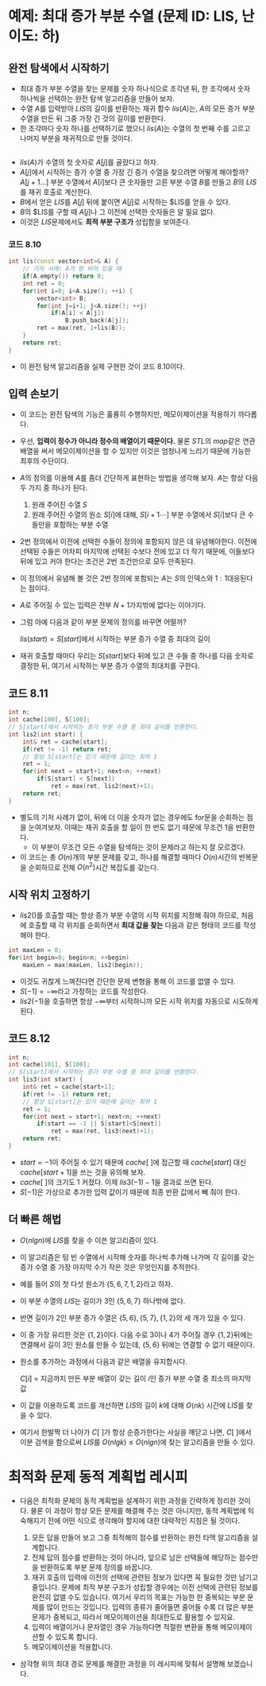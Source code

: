 # 예제: 최대 증가 부분 수열 (문제 ID: LIS, 난이도: 하)

## 완전 탐색에서 시작하기
* 최대 증가 부분 수열을 찾는 문제를 숫자 하나식으로 조각낸 뒤, 한 조각에서 숫자 하나씩을 선택하는 완전 탐색 알고리즘을 만들어 보자.
* 수열 $A$를 입력받아 $LIS$의 길이를 반환하는 재귀 함수 $lis(A)$는, $A$의 모든 증가 부분 수열을 만든 뒤 그중 가장 긴 것의 길이를 반환한다.
* 한 조각마다 숫자 하나를 선택하기로 했으니 $lis(A)$는 수열의 첫 번째 수를 고르고 나머지 부분을 재귀적으로 만들 것이다.

```
```

* $lis(A)$가 수열의 첫 숫자로 $A[j]$를 골랐다고 하자. 
* $A[j]$에서 시작하는 증가 수열 중 가장 긴 증가 수열을 찾으려면 어떻게 해야할까? $A[j+1...]$ 부분 수열에서 $A[i]$보다 큰 숫자들만 고른 부분 수열 $B$를 만들고 $B$의 $LIS$를 재귀 호출로 계산한다.
* $B$에서 얻은 $LIS$를 $A[j]$ 뒤에 붙이면 $A[j]$로 시작하는 $LIS를 얻을 수 있다.
* $B$의 $LIS를 구할 때 $A[j]$나 그 이전에 선택한 숫자들은 알 필요 없다.
* 이것은 $LIS$문제에서도 __최적 부분 구조가__ 성립함을 보여준다.

### 코드 8.10
```C++
int lis(const vector<int>& A) {
    // 기저 사례: A가 텅 비어 있을 때
    if(A.empty()) return 0;
    int ret = 0;
    for(int i=0; i<A.size(); ++i) {
        vector<int> B;
        for(int j=i+1; j<A.size(); ++j)
            if(A[i] < A[j])
                B.push_back(A[j]);
        ret = max(ret, 1+lis(B));
    }
    return ret;
}
```
* 이 완전 탐색 알고리즘을 실제 구현한 것이 코드 8.10이다.

## 입력 손보기
* 이 코드는 완전 탐색의 기능은 훌륭히 수행하지만, 메모이제이션을 적용하기 까다롭다.
* 우선, __입력이 정수가 아니라 정수의 배열이기 때문이다.__ 물론 $STL$의 $map$같은 연관 배열을 써서 메모이제이션을 할 수 있지만 이것은 엄청나게 느리기 때문에 가능한 최후의 수단이다.
* $A$의 정의를 이용해 $A$를 좀더 간단하게 표현하는 방법을 생각해 보자. $A$는 항상 다음 두 가지 중 하나가 된다.
    1. 원래 주어진 수열 $S$
    2. 원래 주어진 수열의 원소 $S[i]$에 대해, $S[i+1 \cdots]$ 부분 수열에서 $S[i]$보다 큰 수들만을 포함하는 부분 수열

* 2번 정의에서 이전에 선택한 수들이 정의에 포함되지 않은 데 유념해야한다. 이전에 선택된 수들은 어차피 마지막에 선택된 수보다 전에 있고 더 작기 때문에, 이들보다 뒤에 있고 커야 한다는 조건은 2번 조건만으로 모두 만족된다.
* 이 정의에서 유념해 볼 것은 2번 정의에 포함되는 $A$는 $S$의 인덱스와 $1:1$대응된다는 점이다.
* $A$로 주어질 수 있는 입력은 전부 $N+1$가지밖에 없다는 이야기다.
* 그럼 아예 다음과 같이 부분 문제의 정의를 바꾸면 어떨까?
    
    $lis(start) = S[start]$에서 시작하는 부분 증가 수열 중 최대의 길이

* 재귀 호출할 때마다 우리는 $S[start]$보다 뒤에 있고 큰 수들 중 하나를 다음 숫자로 결정한 뒤, 여기서 시작하는 부분 증가 수열의 최대치를 구한다.

## 코드 8.11
```C++
int n;
int cache[100], S[100];
// S[start]에서 시작하는 증가 부분 수열 중 최대 길이를 반환한다.
int lis2(int start) {
    int& ret = cache[start];
    if(ret != -1) return ret;
    // 항상 S[start]는 있기 때문에 길이는 최하 1
    ret = 1;
    for(int next = start+1; next<n; ++next)
        if(S[start] < S[next])
            ret = max(ret, lis2(next)+1);
    return ret;
}
```
* 별도의 기저 사례가 없이, 뒤에 더 이을 숫자가 없는 경우에도 for문을 순회하는 점을 눈여겨보자. 이때는 재귀 호출을 할 일이 한 번도 없기 때문에 무조건 1을 반환한다.
    * 이 부분이 무조건 모든 수열을 탐색하는 것이 문제라고 하는지 잘 모르겠다.
* 이 코드는 총 $O(n)$개의 부분 문제를 갖고, 하나를 해결할 때마다 $O(n)$시간의 반복문을 순회하므로 전체 $O(n^2)$시간 복잡도를 갖는다.

## 시작 위치 고정하기
* $lis2()$를 호출할 때는 항상 증가 부분 수열의 시작 위치를 지정해 줘야 하므로, 처음에 호출할 때 각 위치를 순회하면서 __최대 값을 찾는__ 다음과 같은 형태의 코드를 작성해야 한다.
```C++
int maxLen = 0;
for(int begin=0; begin<n; ++begin)
    maxLen = max(maxLen, lis2(begin));
```
* 이것도 귀찮게 느껴진다면 간단한 문제 변형을 통해 이 코드를 없앨 수 있다.
* $S[-1] = - \infty$라고 가정하는 코드를 작성한다.
* $lis2(-1)$을 호출하면 항상 $-\infty$부터 시작하니까 모든 시작 위치를 자동으로 시도하게 된다.

## 코드 8.12
```C++
int n;
int cache[101], S[100];
// S[start]에서 시작하는 증가 부분 수열 중 최대 길이를 반환한다.
int lis3(int start) {
    int& ret = cache[start+1];
    if(ret != -1) return ret;
    // 항상 S[start]는 있기 때문에 길이는 최하 1
    ret = 1;
    for(int next = start+1; next<n; ++next)
        if(start == -1 || S[start]<S[next])
            ret = max(ret, lis3(next)+1);
    return ret;
}
```
* $start = -1$이 주어질 수 있기 때문에 $cache[\ ]$에 접근할 때 $cache[start]$ 대신 $cache[start+1]$을 쓰는 것을 유의해 보자.
* $cache[ \ ]$의 크기도 $1$ 커졌다. 이제 $lis3(-1)-1$을 결과로 쓰면 된다.
* $S[-1]$은 가상으로 추가한 입력 값이기 때문에 최종 반환 값에서 빼 줘야 한다.


## 더 빠른 해법
* $O(nlgn)$에 $LIS$를 찾을 수 이쓴 알고리즘이 있다.
* 이 알고리즘은 텅 빈 수열에서 시작해 숫자를 하나씩 추가해 나가며 각 길이를 갖는 증가 수열 중 가장 마지막 수가 작은 것은 무엇인지를 추적한다.
* 예를 들어 $S$의 첫 다섯 원소가 $\{5, 6, 7, 1, 2\}$라고 하자.
* 이 부분 수열의 $LIS$는 길이가 $3$인 $\{5, 6, 7 \}$ 하나밖에 없다.
* 반면 길이가 $2$인 부분 증가 수열은 $\{5,6\}, \{5,7\}, \{1,2\}$의 세 개가 있을 수 있다.
* 이 중 가장 유리한 것은 $\{1,2\}$이다. 다음 수로 $3$이나 $4$가 주어질 경우 $\{1,2\}$뒤에는 연결해서 길이 $3$인 원소를 만들 수 있는데, $\{5,6\}$ 뒤에는 연결할 수 없기 때문이다.
* 원소를 추가하는 과정에서 다음과 같은 배열을 유지합시다.

    $C[i]$ = 지금까지 만든 부분 배열이 갖는 길이 $i$인 증가 부분 수열 중 최소의 마지막 값

* 이 값을 이용하도록 코드를 개선하면 $LIS$의 길이 $k$에 대해 $O(nk)$ 시간에 $LIS$를 찾을 수 있다.
* 여기서 한발짝 더 나아가 $C[ \ ]$가 항상 순증가한다는 사실을 깨닫고 나면, $C[ \ ]$에서 이분 검색을 함으로써 $LIS$를 $O(nlgk) \le O(nlgn)$에 찾는 알고리즘을 만들 수 있다.




<div name="my_tag"></div>

# 최적화 문제 동적 계획법 레시피
* 다음은 최적화 문제의 동적 계획법을 설계하기 위한 과정을 간략하게 정리한 것이다. 물론 이 과정이 항상 모든 문제를 해결해 주는 것은 아니지만, 동적 계획법에 익숙해지기 전에 어떤 식으로 생각해야 할지에 대한 대략적인 지침은 될 것이다.

    1. 모든 답을 만들어 보고 그중 최적해의 점수를 반환하는 완전 타맥 알고리즘을 설계합니다.
    2. 전체 답의 점수를 반환하는 것이 아니라, 앞으로 남은 선택들에 해당하는 점수만을 반환하도록 부분 문제 정의를 바꿉니다. 
    3. 재귀 호출의 입력에 이전의 선택에 관련된 정보가 있다면 꼭 필요한 것만 남기고 줄입니다. 문제에 최적 부분 구조가 성립할 경우에는 이전 선택에 관련된 정보를 완전히 없앨 수도 있습니다. 여기서 우리의 목표는 가능한 한 중복되는 부분 문제를 많이 만드는 것입니다. 입력의 종류가 줄어들면 줄어들 수록 더 많은 부분 문제가 중복되고, 따라서 메모이제이션을 최대한도로 활용할 수 있지요.
    4. 입력이 배열이거나 문자열인 경우 가능하다면 적절한 변환을 통해 메모이제이션할 수 있도록 합니다.
    5. 메모이제이션을 적용합니다.

* 삼각형 위의 최대 경로 문제를 해결한 과정을 이 레시피에 맞춰서 설명해 보겠습니다.
